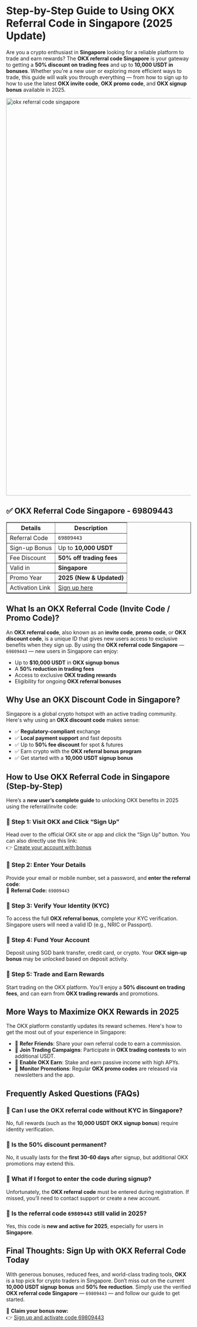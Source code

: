<h1>Step-by-Step Guide to Using OKX Referral Code in Singapore (2025 Update)</h1>
<p>Are you a crypto enthusiast in <strong>Singapore</strong> looking for a reliable platform to trade and earn rewards? The <strong>OKX referral code Singapore</strong> is your gateway to getting a <strong>50% discount on trading fees</strong> and up to <strong>10,000 USDT in bonuses</strong>. Whether you're a new user or exploring more efficient ways to trade, this guide will walk you through everything — from how to sign up to how to use the latest <strong>OKX invite code</strong>, <strong>OKX promo code</strong>, and <strong>OKX signup bonus</strong> available in 2025.</p>

<img src="https://images.mirror-media.xyz/publication-images/KQ_zl4dXYWHTEL-cGsRgK.png" alt="okx referral code singapore" width="1080">

<h2>✅ OKX Referral Code Singapore - 69809443</h2>
<table border="1">
<tr><th>Details</th><th>Description</th></tr>
<tr><td>Referral Code</td><td><code>69809443</code></td></tr>
<tr><td>Sign-up Bonus</td><td>Up to <strong>10,000 USDT</strong></td></tr>
<tr><td>Fee Discount</td><td><strong>50% off trading fees</strong></td></tr>
<tr><td>Valid in</td><td><strong>Singapore</strong></td></tr>
<tr><td>Promo Year</td><td><strong>2025 (New & Updated)</strong></td></tr>
<tr><td>Activation Link</td><td><a href="https://byvn.net/reZl">Sign up here</a></td></tr>
</table>

<h2>What Is an OKX Referral Code (Invite Code / Promo Code)?</h2>
<p>An <strong>OKX referral code</strong>, also known as an <strong>invite code</strong>, <strong>promo code</strong>, or <strong>OKX discount code</strong>, is a unique ID that gives new users access to exclusive benefits when they sign up. By using the <strong>OKX referral code Singapore</strong> — <code>69809443</code> — new users in Singapore can enjoy:</p>
<ul>
<li>Up to <strong>$10,000 USDT</strong> in <strong>OKX signup bonus</strong></li>
<li>A <strong>50% reduction in trading fees</strong></li>
<li>Access to exclusive <strong>OKX trading rewards</strong></li>
<li>Eligibility for ongoing <strong>OKX referral bonuses</strong></li>
</ul>

<h2>Why Use an OKX Discount Code in Singapore?</h2>
<p>Singapore is a global crypto hotspot with an active trading community. Here's why using an <strong>OKX discount code</strong> makes sense:</p>
<ul>
<li>✅ <strong>Regulatory-compliant</strong> exchange</li>
<li>✅ <strong>Local payment support</strong> and fast deposits</li>
<li>✅ Up to <strong>50% fee discount</strong> for spot & futures</li>
<li>✅ Earn crypto with the <strong>OKX referral bonus program</strong></li>
<li>✅ Get started with a <strong>10,000 USDT signup bonus</strong></li>
</ul>

<h2>How to Use OKX Referral Code in Singapore (Step-by-Step)</h2>
<p>Here’s a <strong>new user’s complete guide</strong> to unlocking OKX benefits in 2025 using the referral/invite code:</p>

<h3>🔹 Step 1: Visit OKX and Click “Sign Up”</h3>
<p>Head over to the official OKX site or app and click the “Sign Up” button. You can also directly use this link:<br>
👉 <a href="https://byvn.net/reZl">Create your account with bonus</a></p>

<h3>🔹 Step 2: Enter Your Details</h3>
<p>Provide your email or mobile number, set a password, and <strong>enter the referral code</strong>:<br>
📌 <strong>Referral Code:</strong> <code>69809443</code></p>

<h3>🔹 Step 3: Verify Your Identity (KYC)</h3>
<p>To access the full <strong>OKX referral bonus</strong>, complete your KYC verification. Singapore users will need a valid ID (e.g., NRIC or Passport).</p>

<h3>🔹 Step 4: Fund Your Account</h3>
<p>Deposit using SGD bank transfer, credit card, or crypto. Your <strong>OKX sign-up bonus</strong> may be unlocked based on deposit activity.</p>

<h3>🔹 Step 5: Trade and Earn Rewards</h3>
<p>Start trading on the OKX platform. You'll enjoy a <strong>50% discount on trading fees</strong>, and can earn from <strong>OKX trading rewards</strong> and promotions.</p>

<h2>More Ways to Maximize OKX Rewards in 2025</h2>
<p>The OKX platform constantly updates its reward schemes. Here's how to get the most out of your experience in Singapore:</p>
<ul>
<li>🎯 <strong>Refer Friends</strong>: Share your own referral code to earn a commission.</li>
<li>🎯 <strong>Join Trading Campaigns</strong>: Participate in <strong>OKX trading contests</strong> to win additional USDT.</li>
<li>🎯 <strong>Enable OKX Earn</strong>: Stake and earn passive income with high APYs.</li>
<li>🎯 <strong>Monitor Promotions</strong>: Regular <strong>OKX promo codes</strong> are released via newsletters and the app.</li>
</ul>

<h2>Frequently Asked Questions (FAQs)</h2>

<h3>🔹 Can I use the OKX referral code without KYC in Singapore?</h3>
<p>No, full rewards (such as the <strong>10,000 USDT OKX signup bonus</strong>) require identity verification.</p>

<h3>🔹 Is the 50% discount permanent?</h3>
<p>No, it usually lasts for the <strong>first 30-60 days</strong> after signup, but additional OKX promotions may extend this.</p>

<h3>🔹 What if I forgot to enter the code during signup?</h3>
<p>Unfortunately, the <strong>OKX referral code</strong> must be entered during registration. If missed, you’ll need to contact support or create a new account.</p>

<h3>🔹 Is the referral code <code>69809443</code> still valid in 2025?</h3>
<p>Yes, this code is <strong>new and active for 2025</strong>, especially for users in <strong>Singapore</strong>.</p>

<h2>Final Thoughts: Sign Up with OKX Referral Code Today</h2>
<p>With generous bonuses, reduced fees, and world-class trading tools, <strong>OKX</strong> is a top pick for crypto traders in Singapore. Don’t miss out on the current <strong>10,000 USDT signup bonus</strong> and <strong>50% fee reduction</strong>. Simply use the verified <strong>OKX referral code Singapore</strong> — <code>69809443</code> — and follow our guide to get started.</p>

<p>🎁 <strong>Claim your bonus now:</strong><br>
👉 <a href="https://byvn.net/reZl">Sign up and activate code 69809443</a></p>
